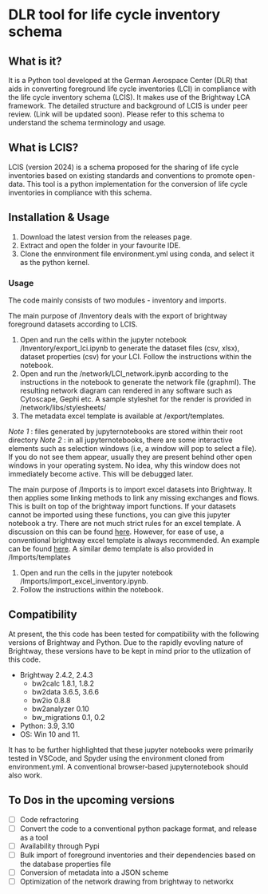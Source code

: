 # DLR tool for life cycle inventory schema 

## What is it?
It is a Python tool developed at the German Aerospace Center (DLR) that aids in converting foreground life cycle inventories (LCI) in compliance with the life cycle inventory schema (LCIS). It makes use of the Brightway LCA framework. The detailed structure and background of LCIS is under peer review. (Link will be updated soon). Please refer to this schema to understand the schema terminology and usage.

## What is LCIS?

LCIS (version 2024) is a schema proposed for the sharing of life cycle inventories based on existing standards and conventions to promote open-data. This tool is a python implementation for the conversion of life cycle inventories in compliance with this schema. 

## Installation & Usage

1. Download the latest version from the releases page.
2. Extract and open the folder in your favourite IDE.
2. Clone the ennvironment file environment.yml using conda, and select it as the python kernel.

### Usage

The code mainly consists of two modules - inventory and imports.

The main purpose of /Inventory deals with the export of brightway foreground datasets according to LCIS.
1. Open  and run the cells within the jupyter notebook /Inventory/export_lci.ipynb to generate the dataset files (csv, xlsx), dataset properties (csv) for your LCI. Follow the instructions within the notebook.
2. Open and run the /network/LCI_network.ipynb according to the instructions in the notebook to generate the network file (graphml). The resulting network diagram can rendered in any software such as Cytoscape, Gephi etc. A sample styleshet for the render is provided in /network/libs/stylesheets/
3. The metadata excel template is available at /export/templates.

*Note 1* : files generated by jupyternotebooks are stored within their root directory
*Note 2* : in all jupyternotebooks, there are some interactive elements such as selection windows (i.e, a window will pop to select a file). If you do not see them appear, usually they are present behind other open windows in your operating system. No idea, why this window does not immediately become active. This will be debugged later.


The main purpose of /Imports is to import excel datasets into Brightway. It then applies some linking methods to link any missing exchanges and flows. This is built on top of the brightway import functions. If your datasets cannot be imported using these functions, you can give this jupyter notebook a try. There are not much strict rules for an excel template. A discussion on this can be found [here](https://stackoverflow.com/questions/73623195/brightway2-what-is-the-model-pattern-for-an-xlsx-database). However, for ease of use, a conventional brightway excel template is always recommended. An example can be found [here](https://ars.els-cdn.com/content/image/1-s2.0-S0921344922004451-mmc2.xlsx). A similar demo template is also provided in /Imports/templates

1. Open and run the cells in the jupyter notebook /Imports/import_excel_inventory.ipynb. 
2. Follow the instructions within the notebook.


## Compatibility

At present, the this code has been tested for compatibility with the following versions of Brightway and Python. Due to the rapidly evovling nature of Brightway, these versions have to be kept in mind prior to the utlization of this code.
- Brightway 2.4.2, 2.4.3
  - bw2calc 1.8.1, 1.8.2
  - bw2data 3.6.5, 3.6.6
  - bw2io 0.8.8
  - bw2analyzer 0.10
  - bw_migrations 0.1, 0.2
- Python: 3.9, 3.10
- OS: Win 10 and 11. 

It has to be further highlighted that these jupyter notebooks were primarily tested in VSCode, and Spyder using the environment cloned from environment.yml. A conventional browser-based jupyternotebook should also work.

## To Dos in the upcoming versions
- [ ] Code refractoring
- [ ] Convert the code to a conventional python package format, and release as a tool
- [ ] Availability through Pypi
- [ ] Bulk import of foreground inventories and their dependencies based on the database properties file
- [ ] Conversion of metadata into a JSON scheme
- [ ] Optimization of the network drawing from brightway to networkx